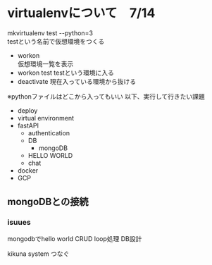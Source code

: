 # virtualenvについて　7/14

mkvirtualenv test --python=3  
   testという名前で仮想環境をつくる  
- workon  
    仮想環境一覧を表示
- workon test
    testという環境に入る
- deactivate
    現在入っている環境から抜ける

※pythonファイルはどこから入ってもいい
以下、実行して行きたい課題

- deploy
- virtual environment
- fastAPI
    - authentication 
    - DB
        - mongoDB
    - HELLO WORLD
    - chat
- docker
- GCP

## mongoDBとの接続

### isuues

mongodbでhello world
CRUD
loop処理
DB設計
    
kikuna system つなぐ
